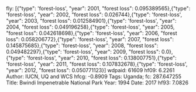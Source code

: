 fly: [{"type": 'forest-loss', "year": 2001, "forest loss": 0.095389565},{"type": 'forest-loss', "year": 2002, "forest loss": 0.026744},{"type": 'forest-loss', "year": 2003, "forest loss": 0.012584901},{"type": 'forest-loss', "year": 2004, "forest loss": 0.049196258},{"type": 'forest-loss', "year": 2005, "forest loss": 0.042618698},{"type": 'forest-loss', "year": 2006, "forest loss": 0.058206772},{"type": 'forest-loss', "year": 2007, "forest loss": 0.145875685},{"type": 'forest-loss', "year": 2008, "forest loss": 0.049482297},{"type": 'forest-loss', "year": 2009, "forest loss": 0.0},{"type": 'forest-loss', "year": 2010, "forest loss": 0.138007751},{"type": 'forest-loss', "year": 2011, "forest loss": 0.107832678},{"type": 'forest-loss', "year": 2012, "forest loss": 0.050771123}]
wdpaid: 61609
hf09: 6.2261
Author: IUCN, UQ and WCS
hfcg: -0.8909
Tags: Uganda;
fc: 287.647255
Title: Bwindi Impenetrable National Park
Year: 1994
Date: 2017
hf93: 7.0826
